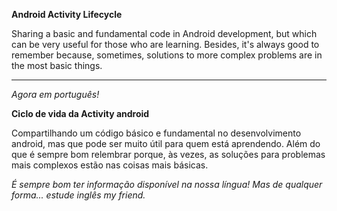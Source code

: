 **Android Activity Lifecycle**

Sharing a basic and fundamental code in Android development, but which can be very useful for those who are learning. Besides, it's always good to remember because, sometimes, solutions to more complex problems are in the most basic things.

_________________________________________________________________________________________________________________

_Agora em português!_

**Ciclo de vida da Activity android**

Compartilhando um código básico e fundamental no desenvolvimento android, mas que pode ser muito útil para quem está aprendendo. Além do que é sempre bom relembrar porque, às vezes, as soluções para problemas mais complexos estão nas coisas mais básicas.

_É sempre bom ter informação disponível na nossa língua! Mas de qualquer forma... estude inglês my friend._
